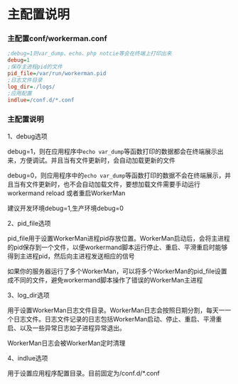 # 主配置说明

### 主配置conf/workerman.conf

```ini
;debug=1则var_dump、echo、php notcie等会在终端上打印出来
debug=1
;保存主进程pid的文件
pid_file=/var/run/workerman.pid
;日志文件目录
log_dir=./logs/
;应用配置
indlue=/conf.d/*.conf
```

### 主配置说明

1、debug选项

debug=1，则在应用程序中```echo var_dump```等函数打印的数据都会在终端展示出来，方便调试。并且当有文件更新时，会自动加载更新的文件

debug=0，则应用程序中的```echo var_dump```等函数打印的数据不会在终端展示，并且当有文件更新时，也不会自动加载文件，要想加载文件需要手动运行 workermand reload 或者重启WorkerMan

建议开发环境debug=1,生产环境debug=0

2、pid_file选项

pid_file用于设置WorkerMan进程pid存放位置。WorkerMan启动后，会将主进程的pid保存到一个文件，以便workermand脚本运行停止、重启、平滑重启时能够得到主进程pid，然后向主进程发送相应的信号

如果你的服务器运行了多个WorkerMan，可以将多个WorkerMan的pid_file设置成不同的文件，避免workermand脚本操作了错误的WorkerMan主进程

3、log_dir选项

用于设置WorkerMan日志文件目录。WorkerMan日志会按照日期分割，每天一一个日志文件。日志文件记录的日志包括WorkerMan启动、停止、重启、平滑重启、以及一些异常日志如子进程异常退出。

WorkerMan日志会被WorkerMan定时清理

4、indlue选项

用于设置应用程序配置目录。目前固定为/conf.d/*.conf
